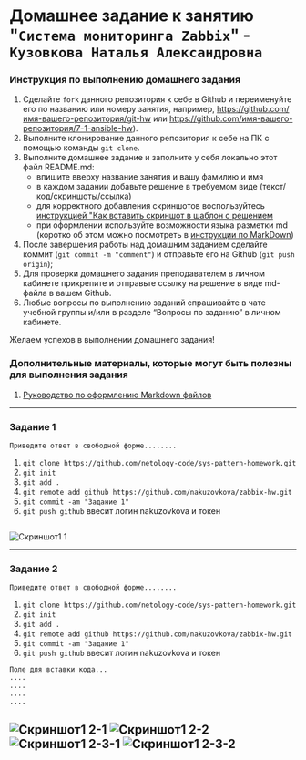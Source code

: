 # Домашнее задание к занятию "`Система мониторинга Zabbix`" - `Кузовкова Наталья Александровна`


### Инструкция по выполнению домашнего задания

   1. Сделайте `fork` данного репозитория к себе в Github и переименуйте его по названию или номеру занятия, например, https://github.com/имя-вашего-репозитория/git-hw или  https://github.com/имя-вашего-репозитория/7-1-ansible-hw).
   2. Выполните клонирование данного репозитория к себе на ПК с помощью команды `git clone`.
   3. Выполните домашнее задание и заполните у себя локально этот файл README.md:
      - впишите вверху название занятия и вашу фамилию и имя
      - в каждом задании добавьте решение в требуемом виде (текст/код/скриншоты/ссылка)
      - для корректного добавления скриншотов воспользуйтесь [инструкцией "Как вставить скриншот в шаблон с решением](https://github.com/netology-code/sys-pattern-homework/blob/main/screen-instruction.md)
      - при оформлении используйте возможности языка разметки md (коротко об этом можно посмотреть в [инструкции  по MarkDown](https://github.com/netology-code/sys-pattern-homework/blob/main/md-instruction.md))
   4. После завершения работы над домашним заданием сделайте коммит (`git commit -m "comment"`) и отправьте его на Github (`git push origin`);
   5. Для проверки домашнего задания преподавателем в личном кабинете прикрепите и отправьте ссылку на решение в виде md-файла в вашем Github.
   6. Любые вопросы по выполнению заданий спрашивайте в чате учебной группы и/или в разделе “Вопросы по заданию” в личном кабинете.
   
Желаем успехов в выполнении домашнего задания!
   
### Дополнительные материалы, которые могут быть полезны для выполнения задания

1. [Руководство по оформлению Markdown файлов](https://gist.github.com/Jekins/2bf2d0638163f1294637#Code)

---

### Задание 1

`Приведите ответ в свободной форме........`

1. `git clone https://github.com/netology-code/sys-pattern-homework.git`
2. `git init`
3. `git add .`
4. `git remote add github https://github.com/nakuzovkova/zabbix-hw.git`
5. `git commit -am "Задание 1"`
6. `git push github` ввесит логин nakuzovkova и токен

```

```

![Скриншот1 1]("/home/user/homework/zabbix-hw/img/1-1.png")


---

### Задание 2

`Приведите ответ в свободной форме........`

1. `git clone https://github.com/netology-code/sys-pattern-homework.git`
2. `git init`
3. `git add .`
4. `git remote add github https://github.com/nakuzovkova/zabbix-hw.git`
5. `git commit -am "Задание 1"`
6. `git push github` ввесит логин nakuzovkova и токен

```
Поле для вставки кода...
....
....
....
....
```

![Скриншот1 2-1]("/home/user/homework/zabbix-hw/img/2-1.png")
![Скриншот1 2-2]("/home/user/homework/zabbix-hw/img/2-2.png")
![Скриншот1 2-3-1]("/home/user/homework/zabbix-hw/img/2-3_1.png")
![Скриншот1 2-3-2]("/home/user/homework/zabbix-hw/img/2-3_2.png")
---


